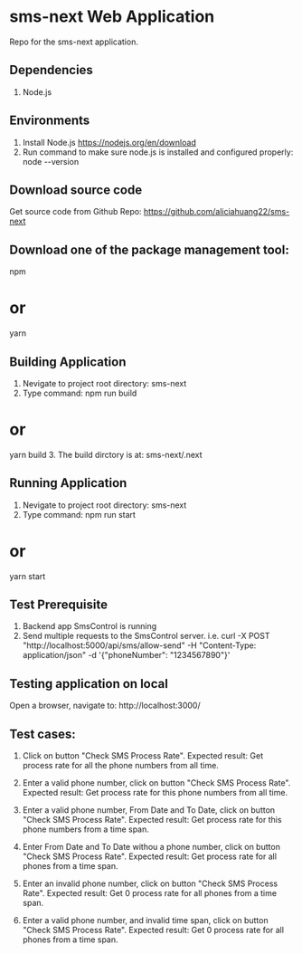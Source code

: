 # sms-next Web Application
Repo for the sms-next application.

## Dependencies
1. Node.js 

## Environments
1. Install Node.js https://nodejs.org/en/download
2. Run command to make sure node.js is installed and configured properly: node --version

## Download source code
Get source code from Github Repo: https://github.com/aliciahuang22/sms-next

## Download one of the package management tool:
npm
# or
yarn

## Building Application
1. Nevigate to project root directory: sms-next
2. Type command: 
npm run build
# or
yarn build
3. The build dirctory is at: sms-next/.next

## Running Application
1. Nevigate to project root directory: sms-next
2. Type command: 
npm run start
# or
yarn start
 
## Test Prerequisite
1. Backend app SmsControl is running
2. Send multiple requests to the SmsControl server. 
i.e. curl -X POST "http://localhost:5000/api/sms/allow-send" -H "Content-Type: application/json" -d '{"phoneNumber": "1234567890"}'

## Testing application on local
Open a browser, navigate to: http://localhost:3000/

## Test cases:
1. Click on button "Check SMS Process Rate".
Expected result: Get process rate for all the phone numbers from all time.

2. Enter a valid phone number, click on button "Check SMS Process Rate".
Expected result: Get process rate for this phone numbers from all time.

3. Enter a valid phone number, From Date and To Date, click on button "Check SMS Process Rate".
Expected result: Get process rate for this phone numbers from a time span.

4. Enter From Date and To Date withou a phone number, click on button "Check SMS Process Rate".
Expected result: Get process rate for all phones from a time span.

5. Enter an invalid phone number, click on button "Check SMS Process Rate".
Expected result: Get 0 process rate for all phones from a time span.

5. Enter a valid phone number, and invalid time span, click on button "Check SMS Process Rate".
Expected result: Get 0 process rate for all phones from a time span.
